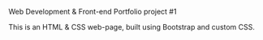 Web Development &amp; Front-end
Portfolio project #1

This is an HTML & CSS web-page, built using Bootstrap and custom CSS.
